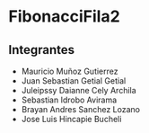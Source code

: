 # FibonacciFila2

## Integrantes

- Mauricio Muñoz Gutierrez
- Juan Sebastian Getial Getial
- Juleipssy Daianne Cely Archila
- Sebastian Idrobo Avirama
- Brayan Andres Sanchez Lozano
- Jose Luis Hincapie Bucheli
